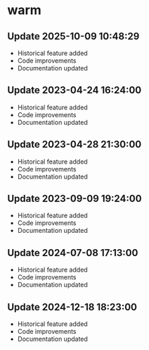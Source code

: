 # warm

## Update 2025-10-09 10:48:29
- Historical feature added
- Code improvements
- Documentation updated

## Update 2023-04-24 16:24:00
- Historical feature added
- Code improvements
- Documentation updated

## Update 2023-04-28 21:30:00
- Historical feature added
- Code improvements
- Documentation updated

## Update 2023-09-09 19:24:00
- Historical feature added
- Code improvements
- Documentation updated

## Update 2024-07-08 17:13:00
- Historical feature added
- Code improvements
- Documentation updated

## Update 2024-12-18 18:23:00
- Historical feature added
- Code improvements
- Documentation updated
